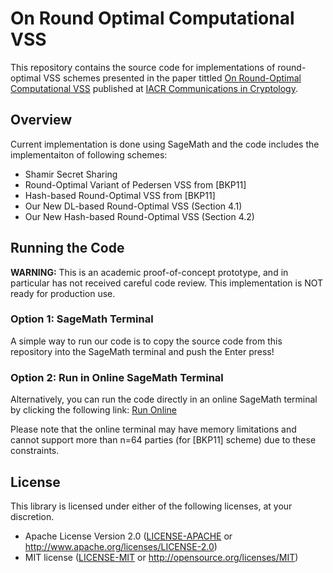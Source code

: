 # On Round Optimal Computational VSS
This repository contains the source code for implementations of round-optimal VSS schemes presented in the paper tittled [On Round-Optimal Computational VSS](https://cic.iacr.org/) published at [IACR Communications in Cryptology](https://cic.iacr.org/).

## Overview
Current implementation is done using SageMath and the code includes the implementaiton of following schemes: 
- Shamir Secret Sharing 
- Round-Optimal Variant of Pedersen VSS from [BKP11]
- Hash-based Round-Optimal VSS from [BKP11] 
- Our New DL-based Round-Optimal VSS (Section 4.1)
- Our New Hash-based Round-Optimal VSS (Section 4.2) 

## Running the Code

**WARNING:** This is an academic proof-of-concept prototype, and in particular has not received careful code review. This implementation is NOT ready for production use.

### Option 1: SageMath Terminal
A simple way to run our code is to copy the source code from this repository into the SageMath terminal and push the Enter press! 

### Option 2: Run in Online SageMath Terminal
Alternatively, you can run the code directly in an online SageMath terminal by clicking the following link:
[Run Online](https://sagecell.sagemath.org/?z=eJztPGtT28iy36niP8yBD1h4bJBMSMK93iriJJDabNaxOVvEFHHJsmwEtuxIshdnz_730z0PaUYv7ECyu7euEsDu6enp6df0tEba3X30tb21u0u6s0XguMSZDV0ymgXEm84n7tT1IzvyZn5IZiPSmS38Ye3XeeRN7Qn5rdsl8SWIhM4N9AnJPHBD6OoOieeTrutwEkd1i9j-EP42kFx045K5PXeDhAhhVHZ-9VNjtWbT-YJzwkfeoWS-GEy88AbGsCPS8lopVm5n80WA2JWbKJqHJwcHjufUPdsJ6rNgfGDUycWNF_L52pNwBpw6k8UQmFdZyZECsh2ufOcmmPmzRUii32e1ALklN3Z4UxvYIbIEX2NWbmZT-BfMbzwHxptOvQgpEo6JYsyKbbAir2znzg2pJPKzHbkUybbtKLBxzqfdd6etzqf2BbEOTZNcvfq5bZrXdZJ3AQG4GKEL5F9RdnqKqPxZ4I09FF7bUxhUpAuSi-w71yejYDYlUsJjL7pZDOowx4Of__3eXSxdv9b6tfuuddD2aoq9cCKPvmA-21ucAZD8xBvgXGZBRMIb23p2TOGPKRDAjFzZip-x5zf7Chv7ne9Fnj3xvgqxoWp813HD0A5WZLTwhdETrdvGo0FHMp7MBqCLuR3YUzdyg3B76wNpEuszTLJmvni5vdXD7-_AcsbQWvlgbG-9P_1FBVmfTesFgDv1_73_CRras8nKn01hAh3PH1d62GV7a-iOUHZTL-gPvIpvnGxvobriwUiNsOEQmB0SoREAfXJwQCzEhcmT1-44cF0S1UxKJq49hOFINCPzmAEy5BiLOcIBD2OGazs3ZGkHnj2YMGUxswFiI893eeRICARIEzqBJ8Z9wFWXEFl6Bx96vHMnb9aU-CDSsFnZu9-jZG-1Z4h53FOygg6d-tj1w4qRcHDm-m4ArkgCUDgYljNzRyPP8cB_uOvovPFuGlKT_PEnB7Mwi4wDrbFbiaS8ZdttQRte3gi6_kRuU-D0aFcVj5Jb4xpG7X2oc577Lvf3ivFQ31tKPNY3lyRI49106g49EMdkRUI3ErERgFHAYt0C7CMAu430kdwJY7_ZfDT_Ui2twEWl5Al_BH3DxbSSS3af3H_24Pfq821WHVklCInx34EbwQpDRoVOur01F57zrGa-TGIxaS2CpUsAbIIzfRE4FqkS6_nzI6thPoer8dxqPMN_LwCr8fz5y8MXLxrHRy-OXjbI7nzmwQIyhmVnTkLvK3hI74vqjl8MMRJHgVVruphE3nziOSxckak93946nUKfoxfHx8eWslKQX2Z-NJ5NXQhjpzVFatAhgA4wcqVyOq1axsGRwToE7nDhwKKldBTdWK830OnNZOLBWu6wmVfO3lbmBr06pKdTekhNeniNoaldEJu-MD2fIRVpAWz-FQMnyP0RFAWh_vcbb-KSM1jgh24Azf9qki_CwPK6b2-hN_a-5NhV2C9oOE_EXAmN_TMp55gNC1jtq0h9Y_88DwsH8TiSkGqI9O9TwPMrJp3zVQZuMnj_vo8WANCka33gRf2J64-jG8ZzfxXjrApwel8kSliAAUY-D3DkneaG144R9x3tdHEUMEib9PpfiJAs-hiMFp6QPwQjfxZ0ugfTCmARQW8HwLnSU4qiqOuqrOsq0_Wbprm9dd93ZjAMCPIMNLe9tVK-m9c8VrRmPixOEWEtjKEQ1z4h9xCJoH-DCfYqgp6BlGLgKgYycvbEWUzAsWEZhAkRrjNGJlEhdGRU6z7OucLoaa0rvfWJ1f2fs_8o8q6onFVVRowD6x-r-rP-e8iIUc7JfA4sbXoHFipMCZThYgAhGlTnhjIDuz99_brSph9pxziBoMGCFeSXgSt3H7AsTcnVJe1d89h2ddmmvTaukVdtsDnaBkO7_h_Z9pH2PrK2j9j2UWvr0F6HtXWwrSPaeOtvh9Bw2YZVqdcWEBMhHyGz631UIPBrH7D1XrWkl8V7VZNeCIFfSq8Gp1MFsAppfJZfjzhCLUFgkCOJcIlLba-DNBsiQUXIJYMc5SzbV5dz2ptfx0J__ep9pf0YgatjcEllZPebGc_HyhXTb1Y8HyuWrKXLuqbLCNZkwDE1qSly7CV0GrlSsGjPiqWQGGZ_Yg9xEb2j6wrl_pDeI4ttKmTJwXcAuoOlxIdtkcw4JwADf6jcGbmJsEknaroLueLdlXfdbO4d7qXSRTkmG_H-0KDMdxiUto08EmYhCbUnn8K9aWjCYq1SVIHr4A6jv5KumpjGp7RpgPzauGW2fWI70QLSRFfkQ8RhqSDP53ALIwVbuTz5dNIzSpy4xIeTGermuK-7IHNKzXSYc6eM6bPukUDksqOQtfZPp_uSrO7fCvEjycDlRwUCv3KjwlE6uqRxFCbjXr2OysMnEmM2FGoEMT-1C-knEEHtkkiI5LxH0r00I3lTuaSfaC_eT4_sMOqL7HsVu9MidMk0WQW4s7EawqomLGvFybZ_UWzJYrZ0WeupqYPuflkXlpnonUHbvxgpZlUzZiQMkVQkq5JSFWgnRQG20z84sGC_vkvsEHZYkMT4aOXu0vX_ley9IK9PpdF8w9-MpPe7SxsjwtWoct_0jGw08Kumca3vuSjr9M1VHL2WIy7y6wISc1HLw2oVqxx1XadOjuomKe-86cjFIvb-jlJGBucBsxRksD_yAjBrJqqKQFNZHtX56DLgt3DgQzZmPxnTl-ONyyegiW5sT6c2Sg_nxLaZbDx1d18JYRceus239iR0DYE7lrjjUtzEn8dSYONygQmRcd6XroPbuybhH2DzSslVzkYyRxQG20ozPEhHg7iYpFSMc1dLX10rW7DKoTy0oCMDAFMTIBj0zKjmo4wTlL4BwTkfS5sswz4XohsqO9_elwrb1bJibCWMgkrLqLs-Fp0rhlG_ce-H3tgNQRrUPDb02srX5nB_VB1nouuYtqgua0q-5hloCHHNHwoL7Zo0MunCpEuTOvDfkiLrRhBAMWo6Jlaj8mfbNUsEFpnJ5Bk1XI8cq5jaoozaklGTk9ZmzlmlfAw5Y5iuN_LynNKLp2gW1TiYs5a2LkpblwWtMeco1MfKFEX5KEmS2EOFHNO2kC9LzX482oL_9CsdeTQAyZKnMvavnkLiK4szhhKBtFYPchlwCo-X9kThM_DIjQs5OSaXLLOcrAiLkJ7MJtkdNoENBAExyG07w6axKb_12VeR-u2es28NTZAtL2vkYy83bgQe6CINBFmesVyDL4YDENbN1A7u4nsnXC0xvB_9PuP6CFOL5AWW8fCujrRMsSJhMUtbVDPoINKLUI07u8yHCM8BeDwRnfpDMzVKbiwCnIfWyRyCNfxWvQilraLikTKaFCw0WOgMbbxPF1tplt0w1XbRX6Y5ztg-W6iKQ4hGSBEZAGThHTk1D_HTjR0M2Q1FSRHhAq3NREK4Uwl218uThKis1ExCHg1DGXE3CP05NAnKX9g6bBVDsSrwpOCE8KIQhxo6lpWLJQfZVXtSrQm9B1frmnnNBcmXeSwDgs0GLrvVrGQDUt4jNSbwVE4aPbZwSD6yXNqxpXsjdvJ4c2YFWhSurXZIrfLAaTpFUfpDRFESFZgdZilJJFIjTWwfmjnEtpZW9WA2y5hpWXTOIVTDb7FvjTjJJtEUBzAl9IoYh25J_X20DopWTyWhH7bvsH7UvuP9aXbXwe7h_qX7Di2xe3-66b7DF4UmNfAO1uEaNyw7O9JkcnlmVTGwfs_lZbHDet2vmUkqPkBfGij-yOhWm-J0QoUlCcIpmW9VCUIG4ND5iUMVm3fojmQR48dJzbx-qmQEty2DGqQY-jJPg1R-lFJDkmmWJppljQ7RpdKtRkVC0HM5GlFHphBpHtMxggb0PuaVBbpAUc7jxcciujoLGI2pLPCqw_37QrXmJFWtejifeFFlj-4ZzDjUOSbOkLPQOWbB1kYTr1mFFHstATMi6yZowFKSo-UcH6k9cHik4MwKNpWfW2EB_8EkkEW4ohQwJynb5ZImSo4lNE2DJOUoCEo59FjmFKd5uYlezcRUb-45d8SWJ0xKsjrAhVa2lmaYZL6hLpwZt80jqCZ3hWlXs9AGcUyDSMGp67tG8hvSLlKcH6QmmeP3SpTNIcMnreUH2exA94u_Pi9o_MB65OjvXo8cPXE9Mti8HsmmtF45ko0gUYOHUaWggnXqkLv_tEJkcZExRvo-xcWApJL9Vm4pcbTRMvvIaldm2U0XpkZPXOR7ukKdVl5zCpgv2rfJeXzvilpQUFHLycE2LGFtXsAabVjAGj15AatFqF6vyo-jf3W9illnmRP8jcpUpelSSTR5kqLUP67ctPuE9aakuPSo2lJejGIRqqys9GSFJY732Icj0nmkVWNP05Dz5PmUOJ0UT42Qkv7fML62iMIImsMmYa_PaiRa4EtCHnsCgdtV_w_v9k81ygVpNDATQKISS6PMQsHAk3s38payhwGurqn4USm_9hxMGPGIfkHtB9LdKjG1XKcPROGn088hK2nc5tNIkBIe5AUG5c8iPOefd0x-4N3KGgYlq-Ytc5Y34HQLPOWoPh6BDwvxA-9ZKlnIqM8Ij1TCD_Vx-ny1Ap6q2D8H4zCpjuBaznqUliDUq9Wv2_O5C8bjHBplIiuSwahMBm9j6sh7Kf1d5kQYiCBIODAInsAZ4uzw7A52p9iCp3sBjNE1Yk-noAUAPPRC6OKsUjxkWerELA0yHOGFZnq1N9pjBSbPqO5R_pE_KpGvAt5nUNBnUNzFKejiHOo9XIx6ZcrTyN0m5Dzj-ntqVRPWBsP-eGVrKkpxSlJUlPgju7f6ynzeSuhbFdqR0E5fzxowROqpPMZJCgGTB09Mcd_c86TOsScT9rAWnlaMk91d0SFJKdOR_0g5Yv32ZAeipgLoIKCjAFoIaBmpfUSapkfj9UQkXTSiC7qMb3BCMNb_F8R1VtNPBFW-pcKr_HQEXuWnK_AqOkORYIRSYV1TpSyhkQpdSOhChS4ldGkmZzPwckzZsnZ1WCHrWHm9F2Z1WdybZI5jaNrKKeSjujMVvQ5ajtCVz-_wtOStBJbmSh2DcN_G31hVJ_7G9tgAuQgWbmIRtwXlDLnAja5ur6sB_FIUJAg5AFUq7esvcpIT_hdDCyOZIGRrA5m7ARkxaXJNySpUzyuZGRkUlXTCpNTBijv6TYUQYNUIE_71JmzKGZvJlE2FL2szvvixqxy-FsjXcn2-LMmXlfBl5VRnlJNY6-z9UUF_4c0R7b7G0LUnebcM1IBfHMTjKkTOvQ0x3ve_u5EO8qXLQx7ttW50ZM6XPOBm3-XOh45VdOAkDhMP3SEpDqg5_Z_q1kicQ3yvrW3bHYJXuD55Vb69faqtbTuxh_Np3wyjTvKINh46iPatqpUsQk96NyT_5kWUIDxwnFqMuP7Nig2OTq97aDonpkd6_lV-A4Hx8dAdhHGCJavUmqkyoVPGMm0lS6quW8sfdv5vHiDms_1NDQzSlv__9PCmp4fTYmRmA1tEGvQxwGqHZFrswWDpAlphiKey2j6EVIumgHdIjM-3Bm1B6pm6DZO1H2Qmx1mQv_MNbmK0xQzzTovJ9XSeLuRzTwu4p2Gmkhc-s51x-ZmbhaclqmbhjYaLtc6-Fth-lkTtYilzG7KbjWlxQXOuLJ3SjmHgrpWZc0FYUaMUp-bvVyQPcytJViWP6bUeRSQWnm4jZ4rcLuPzEDRIPqKVxgljKgmQxWmxN2dzot1GkpwAiOXLXZ42Q5NiwzI1mEM2MIdkALMCSTFVNOL09z7MIjK3Q1jL96Rt2nRAHYp3CHOM0Tw2HkgvRBN5JTtjpebBpICR1IvS5mFSoxjhx1Hfjvrs2btRPVwMwsqqWWMHVopfTcSdLX6XTPf8tIav10FcJr6xeJcKbFMI36dsb2FjHwHaFvOwcFejvhnAFe8EkM_usoHEM_CI1_V8x-Uv3RFDepBuu-J9VCE5YpiU3C4gDZehg1FK0YXOogg2WJEjwTTH6Xs-PgiP9y4xysnpGGQfEfEtFZgf53R4zLsINnpbwc77QiFhKSqHNeN7c4bK6Sx8n701CXiKTX9760PzyjympGFRcnxECWwHKQGrgJVlt6CJkmcmgMxDC4DW4RFAjw5fAviF-RLhx40XR-wgSSrCobo-iEUJk9sPmJqxCORFaMD4QpkmYcEfb1mQn2Ccxkm6EZuFrPaf_OKHYgV5zcX1F8lVxIbBYFuErnjvGs634lMSGaQJisaPPp5xMowfwDT-7F702x6GGUjsr_fZ488ImccQjoawic3S_xgLAqDEehZDICQmWAhNaTRWTbxyDU0cj14MLf53Kb4vLcFH2XM4Ym3gREaCyEgQGQkiML2yoxAqHxNb0MAPSwlZWmL6xSdOEyIgBEaD_V2K70v2ndCLgYcfmiXlGY0SiFMSYx-XCXQpoSR_YfL1JR2FCWqpNoXAVbDJwFYabCF4mcFuMLCCnTRObGWIia01JIOkGpJhUg3JQCB7MY5EgEnGQ8FnFSwHSoHlMCmwHCQFPkIwV1ZSyuKSVceFr6lGZfRso8JDtlHhhDVqgevpg7yI9GSDYchrXr-7wHcabjbMOqPwm168jtKKj1icJA-kYIIi6yoFo8RjWB3mccpVqxFIs3lYZgnmiWjYoRVpUMZBEqAeIgYJbRkxM0OMW29CEhaCfjy3h_gTzqXSzKOHwkrolbAofFLn8UEdkdfvMwpKXlTwgH64jmI31mTL4ti6iuJOWKqrFL1yXXG_zYq2UF3mGuqar6EtnVyptua5HH7X6LAjt5IpWZT1IW8wlW-zs1KbhYkdeSr0uwaJb4gRsUdbjwsPMZ1Ghs7GcSFx4TKmsoTymRKrbQlXBbp4ZDQQwWCjQKD67AMKeSgGqKQaT-H-sauuqZQiv4_ppHXyA1z-v0LrzCY=&lang=sage&interacts=eJyLjgUAARUAuQ==) 

Please note that the online terminal may have memory limitations and cannot support more than n=64 parties (for [BKP11] scheme) due to these constraints. 

## License

This library is licensed under either of the following licenses, at your discretion.

 * Apache License Version 2.0 ([LICENSE-APACHE](LICENSE-APACHE) or http://www.apache.org/licenses/LICENSE-2.0)
 * MIT license ([LICENSE-MIT](LICENSE-MIT) or http://opensource.org/licenses/MIT)
